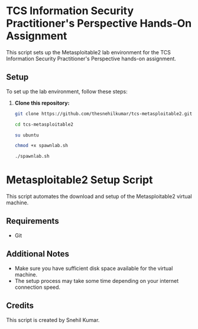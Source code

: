 # TCS Information Security Practitioner's Perspective Hands-On Assignment

This script sets up the Metasploitable2 lab environment for the TCS Information Security Practitioner's Perspective hands-on assignment.

## Setup

To set up the lab environment, follow these steps:

1. **Clone this repository:**

   ```bash
   git clone https://github.com/thesnehilkumar/tcs-metasploitable2.git

   cd tcs-metasploitable2

   su ubuntu

   chmod +x spawnlab.sh

   ./spawnlab.sh

# Metasploitable2 Setup Script

This script automates the download and setup of the Metasploitable2 virtual machine.

## Requirements

- Git

## Additional Notes

- Make sure you have sufficient disk space available for the virtual machine.
- The setup process may take some time depending on your internet connection speed.

## Credits

This script is created by Snehil Kumar.
